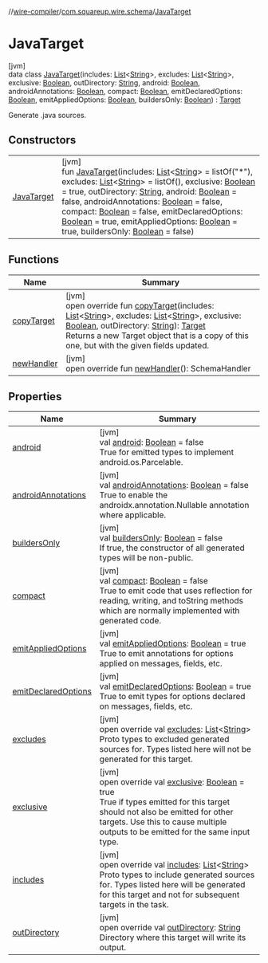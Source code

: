 //[wire-compiler](../../../index.md)/[com.squareup.wire.schema](../index.md)/[JavaTarget](index.md)

# JavaTarget

[jvm]\
data class [JavaTarget](index.md)(includes: [List](https://kotlinlang.org/api/latest/jvm/stdlib/kotlin.collections/-list/index.html)&lt;[String](https://kotlinlang.org/api/latest/jvm/stdlib/kotlin/-string/index.html)&gt;, excludes: [List](https://kotlinlang.org/api/latest/jvm/stdlib/kotlin.collections/-list/index.html)&lt;[String](https://kotlinlang.org/api/latest/jvm/stdlib/kotlin/-string/index.html)&gt;, exclusive: [Boolean](https://kotlinlang.org/api/latest/jvm/stdlib/kotlin/-boolean/index.html), outDirectory: [String](https://kotlinlang.org/api/latest/jvm/stdlib/kotlin/-string/index.html), android: [Boolean](https://kotlinlang.org/api/latest/jvm/stdlib/kotlin/-boolean/index.html), androidAnnotations: [Boolean](https://kotlinlang.org/api/latest/jvm/stdlib/kotlin/-boolean/index.html), compact: [Boolean](https://kotlinlang.org/api/latest/jvm/stdlib/kotlin/-boolean/index.html), emitDeclaredOptions: [Boolean](https://kotlinlang.org/api/latest/jvm/stdlib/kotlin/-boolean/index.html), emitAppliedOptions: [Boolean](https://kotlinlang.org/api/latest/jvm/stdlib/kotlin/-boolean/index.html), buildersOnly: [Boolean](https://kotlinlang.org/api/latest/jvm/stdlib/kotlin/-boolean/index.html)) : [Target](../-target/index.md)

Generate .java sources.

## Constructors

| | |
|---|---|
| [JavaTarget](-java-target.md) | [jvm]<br>fun [JavaTarget](-java-target.md)(includes: [List](https://kotlinlang.org/api/latest/jvm/stdlib/kotlin.collections/-list/index.html)&lt;[String](https://kotlinlang.org/api/latest/jvm/stdlib/kotlin/-string/index.html)&gt; = listOf("*"), excludes: [List](https://kotlinlang.org/api/latest/jvm/stdlib/kotlin.collections/-list/index.html)&lt;[String](https://kotlinlang.org/api/latest/jvm/stdlib/kotlin/-string/index.html)&gt; = listOf(), exclusive: [Boolean](https://kotlinlang.org/api/latest/jvm/stdlib/kotlin/-boolean/index.html) = true, outDirectory: [String](https://kotlinlang.org/api/latest/jvm/stdlib/kotlin/-string/index.html), android: [Boolean](https://kotlinlang.org/api/latest/jvm/stdlib/kotlin/-boolean/index.html) = false, androidAnnotations: [Boolean](https://kotlinlang.org/api/latest/jvm/stdlib/kotlin/-boolean/index.html) = false, compact: [Boolean](https://kotlinlang.org/api/latest/jvm/stdlib/kotlin/-boolean/index.html) = false, emitDeclaredOptions: [Boolean](https://kotlinlang.org/api/latest/jvm/stdlib/kotlin/-boolean/index.html) = true, emitAppliedOptions: [Boolean](https://kotlinlang.org/api/latest/jvm/stdlib/kotlin/-boolean/index.html) = true, buildersOnly: [Boolean](https://kotlinlang.org/api/latest/jvm/stdlib/kotlin/-boolean/index.html) = false) |

## Functions

| Name | Summary |
|---|---|
| [copyTarget](copy-target.md) | [jvm]<br>open override fun [copyTarget](copy-target.md)(includes: [List](https://kotlinlang.org/api/latest/jvm/stdlib/kotlin.collections/-list/index.html)&lt;[String](https://kotlinlang.org/api/latest/jvm/stdlib/kotlin/-string/index.html)&gt;, excludes: [List](https://kotlinlang.org/api/latest/jvm/stdlib/kotlin.collections/-list/index.html)&lt;[String](https://kotlinlang.org/api/latest/jvm/stdlib/kotlin/-string/index.html)&gt;, exclusive: [Boolean](https://kotlinlang.org/api/latest/jvm/stdlib/kotlin/-boolean/index.html), outDirectory: [String](https://kotlinlang.org/api/latest/jvm/stdlib/kotlin/-string/index.html)): [Target](../-target/index.md)<br>Returns a new Target object that is a copy of this one, but with the given fields updated. |
| [newHandler](new-handler.md) | [jvm]<br>open override fun [newHandler](new-handler.md)(): SchemaHandler |

## Properties

| Name | Summary |
|---|---|
| [android](android.md) | [jvm]<br>val [android](android.md): [Boolean](https://kotlinlang.org/api/latest/jvm/stdlib/kotlin/-boolean/index.html) = false<br>True for emitted types to implement android.os.Parcelable. |
| [androidAnnotations](android-annotations.md) | [jvm]<br>val [androidAnnotations](android-annotations.md): [Boolean](https://kotlinlang.org/api/latest/jvm/stdlib/kotlin/-boolean/index.html) = false<br>True to enable the androidx.annotation.Nullable annotation where applicable. |
| [buildersOnly](builders-only.md) | [jvm]<br>val [buildersOnly](builders-only.md): [Boolean](https://kotlinlang.org/api/latest/jvm/stdlib/kotlin/-boolean/index.html) = false<br>If true, the constructor of all generated types will be non-public. |
| [compact](compact.md) | [jvm]<br>val [compact](compact.md): [Boolean](https://kotlinlang.org/api/latest/jvm/stdlib/kotlin/-boolean/index.html) = false<br>True to emit code that uses reflection for reading, writing, and toString methods which are normally implemented with generated code. |
| [emitAppliedOptions](emit-applied-options.md) | [jvm]<br>val [emitAppliedOptions](emit-applied-options.md): [Boolean](https://kotlinlang.org/api/latest/jvm/stdlib/kotlin/-boolean/index.html) = true<br>True to emit annotations for options applied on messages, fields, etc. |
| [emitDeclaredOptions](emit-declared-options.md) | [jvm]<br>val [emitDeclaredOptions](emit-declared-options.md): [Boolean](https://kotlinlang.org/api/latest/jvm/stdlib/kotlin/-boolean/index.html) = true<br>True to emit types for options declared on messages, fields, etc. |
| [excludes](excludes.md) | [jvm]<br>open override val [excludes](excludes.md): [List](https://kotlinlang.org/api/latest/jvm/stdlib/kotlin.collections/-list/index.html)&lt;[String](https://kotlinlang.org/api/latest/jvm/stdlib/kotlin/-string/index.html)&gt;<br>Proto types to excluded generated sources for. Types listed here will not be generated for this target. |
| [exclusive](exclusive.md) | [jvm]<br>open override val [exclusive](exclusive.md): [Boolean](https://kotlinlang.org/api/latest/jvm/stdlib/kotlin/-boolean/index.html) = true<br>True if types emitted for this target should not also be emitted for other targets. Use this to cause multiple outputs to be emitted for the same input type. |
| [includes](includes.md) | [jvm]<br>open override val [includes](includes.md): [List](https://kotlinlang.org/api/latest/jvm/stdlib/kotlin.collections/-list/index.html)&lt;[String](https://kotlinlang.org/api/latest/jvm/stdlib/kotlin/-string/index.html)&gt;<br>Proto types to include generated sources for. Types listed here will be generated for this target and not for subsequent targets in the task. |
| [outDirectory](out-directory.md) | [jvm]<br>open override val [outDirectory](out-directory.md): [String](https://kotlinlang.org/api/latest/jvm/stdlib/kotlin/-string/index.html)<br>Directory where this target will write its output. |
